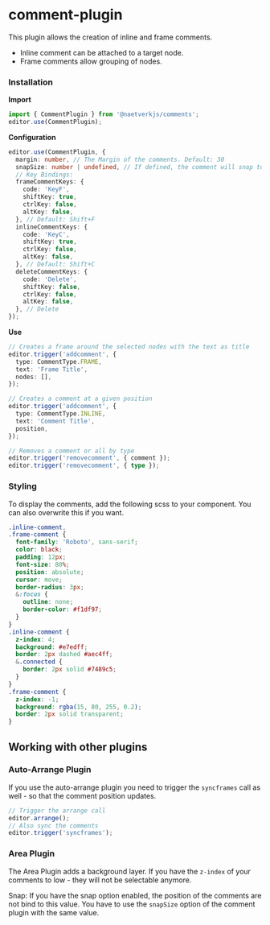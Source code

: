 # comment-plugin

This plugin allows the creation of inline and frame comments.

- Inline comment can be attached to a target node.
- Frame comments allow grouping of nodes.

### Installation

**Import**

```typescript
import { CommentPlugin } from '@naetverkjs/comments';
editor.use(CommentPlugin);
```

**Configuration**

```typescript
editor.use(CommentPlugin, {
  margin: number, // The Margin of the comments. Default: 30
  snapSize: number | undefined, // If defined, the comment will snap to the grid
  // Key Bindings:
  frameCommentKeys: {
    code: 'KeyF',
    shiftKey: true,
    ctrlKey: false,
    altKey: false,
  }, // Default: Shift+F
  inlineCommentKeys: {
    code: 'KeyC',
    shiftKey: true,
    ctrlKey: false,
    altKey: false,
  }, // Default: Shift+C
  deleteCommentKeys: {
    code: 'Delete',
    shiftKey: false,
    ctrlKey: false,
    altKey: false,
  }, // Delete
});
```

**Use**

```typescript
// Creates a frame around the selected nodes with the text as title
editor.trigger('addcomment', {
  type: CommentType.FRAME,
  text: 'Frame Title',
  nodes: [],
});

// Creates a comment at a given position
editor.trigger('addcomment', {
  type: CommentType.INLINE,
  text: 'Comment Title',
  position,
});

// Removes a comment or all by type
editor.trigger('removecomment', { comment });
editor.trigger('removecomment', { type });
```

### Styling

To display the comments, add the following scss to your component. You can also overwrite this if you want.

```scss
.inline-comment,
.frame-comment {
  font-family: 'Roboto', sans-serif;
  color: black;
  padding: 12px;
  font-size: 80%;
  position: absolute;
  cursor: move;
  border-radius: 3px;
  &:focus {
    outline: none;
    border-color: #f1df97;
  }
}
.inline-comment {
  z-index: 4;
  background: #e7edff;
  border: 2px dashed #aec4ff;
  &.connected {
    border: 2px solid #7489c5;
  }
}
.frame-comment {
  z-index: -1;
  background: rgba(15, 80, 255, 0.2);
  border: 2px solid transparent;
}
```

## Working with other plugins

### Auto-Arrange Plugin

If you use the auto-arrange plugin you need to trigger the `syncframes` call as well - so that the comment position
updates.

```typescript
// Trigger the arrange call
editor.arrange();
// Also sync the comments
editor.trigger('syncframes');
```

### Area Plugin

The Area Plugin adds a background layer. If you have the `z-index` of your comments to low - they will not be selectable
anymore.

Snap: If you have the snap option enabled, the position of the comments are not bind to this value. You have to use
the `snapSize` option of the comment plugin with the same value.
